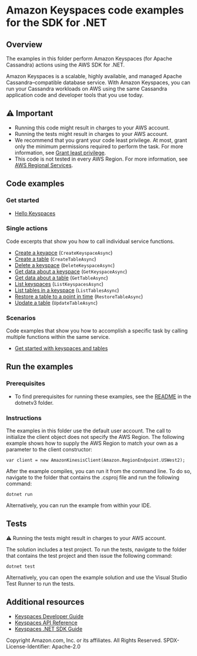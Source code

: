 # Amazon Keyspaces code examples for the SDK for .NET

## Overview
The examples in this folder perform Amazon Keyspaces (for Apache Cassandra)
actions using the AWS SDK for .NET.

Amazon Keyspaces is a scalable, highly available, and managed Apache
Cassandra–compatible database service. With Amazon Keyspaces,
you can run your Cassandra workloads on AWS using the same Cassandra
application code and developer tools that you use today. 

## ⚠️ Important
* Running this code might result in charges to your AWS account. 
* Running the tests might result in charges to your AWS account.
* We recommend that you grant your code least privilege. At most, grant only the minimum permissions required to perform the task. For more information, see [Grant least privilege](https://docs.aws.amazon.com/IAM/latest/UserGuide/best-practices.html#grant-least-privilege). 
* This code is not tested in every AWS Region. For more information, see [AWS Regional Services](https://aws.amazon.com/about-aws/global-infrastructure/regional-product-services).

## Code examples

### Get started

* [Hello Keyspaces](Actions/HelloKeyspaces.cs)

### Single actions
Code excerpts that show you how to call individual service functions.
* [Create a keyapce](Actions/KeyspacesWrapper.cs) (`CreateKeyspaceAsync`)
* [Create a table](Actions/KeyspacesWrapper.cs) (`CreateTableAsync`)
* [Delete a keyspace](Actions/KeyspacesWrapper.cs) (`DeleteKeyspaceAsync`)
* [Get data about a keyspace](Actions/KeyspacesWrapper) (`GetKeyspaceAsync`)
* [Get data about a table](Actions/KeyspacesWrapper.cs) (`GetTableAsync`)
* [List keyspaces](Actions/KeyspacesWrapper.cs) (`ListKeyspacesAsync`)
* [List tables in a keyspace](Actions/KeyspacesWrapper.cs) (`ListTablesAsync`)
* [Restore a table to a point in time](Actions/KeyspacesWrapper.cs) (`RestoreTableAsync`)
* [Update a table](Actions/KeyspacesWrapper.cs) (`UpdateTableAsync`)

### Scenarios
Code examples that show you how to accomplish a specific task by calling multiple functions within the same service.
* [Get started with keyspaces and tables](Scenarios/KeyspacesBasics.cs)

## Run the examples

### Prerequisites
* To find prerequisites for running these examples, see the
  [README](../README.md#Prerequisites) in the dotnetv3 folder.

### Instructions
The examples in this folder use the default user account. The call to
initialize the client object does not specify the AWS Region. The following
example shows how to supply the AWS Region to match your own as a
parameter to the client constructor:

```
var client = new AmazonKinesisClient(Amazon.RegionEndpoint.USWest2);
```

After the example compiles, you can run it from the command line. To do so,
navigate to the folder that contains the .csproj file and run the following
command:

```
dotnet run
```

Alternatively, you can run the example from within your IDE.

## Tests
⚠️ Running the tests might result in charges to your AWS account.

The solution includes a test project. To run the tests, navigate to the folder that contains the test project and then issue the following command:

```
dotnet test
```

Alternatively, you can open the example solution and use the Visual Studio Test Runner to run the tests.

## Additional resources
* [Keyspaces Developer Guide](https://docs.aws.amazon.com/keyspaces/?icmpid=docs_homepage_databases)
* [Keyspaces API Reference](https://docs.aws.amazon.com/keyspaces/latest/APIReference/Welcome.html)
* [Keyspaces .NET SDK Guide](https://docs.aws.amazon.com/sdkfornet/v3/apidocs/items/Keyspaces/NKeyspaces.html) 

Copyright Amazon.com, Inc. or its affiliates. All Rights Reserved. SPDX-License-Identifier: Apache-2.0
